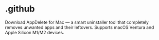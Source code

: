 # .github
Download AppDelete for Mac — a smart uninstaller tool that completely removes unwanted apps and their leftovers. Supports macOS Ventura and Apple Silicon M1/M2 devices.
